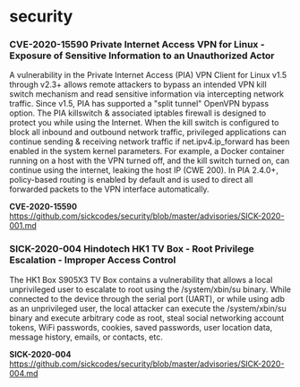 # security

### CVE-2020-15590 Private Internet Access VPN for Linux - Exposure of Sensitive Information to an Unauthorized Actor
A vulnerability in the Private Internet Access (PIA) VPN Client for Linux v1.5 through v2.3+ allows remote attackers to bypass an intended VPN kill switch mechanism and read sensitive information via intercepting network traffic. Since v1.5, PIA has supported a "split tunnel" OpenVPN bypass option. The PIA killswitch & associated iptables firewall is designed to protect you while using the Internet. When the kill switch is configured to block all inbound and outbound network traffic, privileged applications can continue sending & receiving network traffic if net.ipv4.ip_forward has been enabled in the system kernel parameters. For example, a Docker container running on a host with the VPN turned off, and the kill switch turned on, can continue using the internet, leaking the host IP (CWE 200). In PIA 2.4.0+, policy-based routing is enabled by default and is used to direct all forwarded packets to the VPN interface automatically.

**CVE-2020-15590** https://github.com/sickcodes/security/blob/master/advisories/SICK-2020-001.md

### SICK-2020-004 Hindotech HK1 TV Box - Root Privilege Escalation - Improper Access Control

The HK1 Box S905X3 TV Box contains a vulnerability that allows a local unprivileged user to escalate to root using the /system/xbin/su binary. While connected to the device through the serial port (UART), or while using adb as an unprivileged user, the local attacker can execute the /system/xbin/su binary and execute arbitrary code as root, steal social networking account tokens, WiFi passwords, cookies, saved passwords, user location data, message history, emails, or contacts, etc.

**SICK-2020-004** https://github.com/sickcodes/security/blob/master/advisories/SICK-2020-004.md


